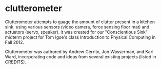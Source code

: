 clutterometer
=============
Clutterometer attempts to guage the amount of clutter present in a kitchen 
sink, using various sensors (video camera, force sensing floor mat) and 
actuators (servo, speaker).  It was created for our "Conscientious Sink" 
midterm project for Tom Igoe's class Introduction to Physical Computing in 
Fall 2012. 

Clutterometer was authored by Andrew Cerrito, Jon Wasserman, and Karl Ward, 
incorporating code and ideas from several existing projects (listed in 
CREDITS). 

